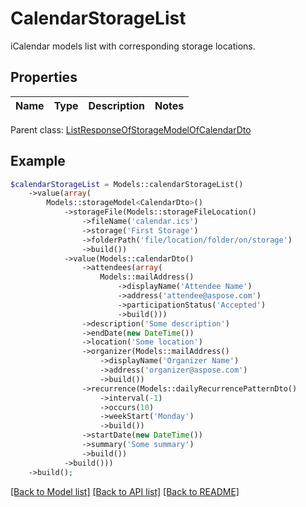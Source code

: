 # CalendarStorageList

iCalendar models list with corresponding storage locations.

## Properties
Name | Type | Description | Notes
---- | ---- | ----------- | -----

 Parent class: [ListResponseOfStorageModelOfCalendarDto](ListResponseOfStorageModelOfCalendarDto.md)


## Example
```php
$calendarStorageList = Models::calendarStorageList()
    ->value(array(
        Models::storageModel<CalendarDto>()
            ->storageFile(Models::storageFileLocation()
                ->fileName('calendar.ics')
                ->storage('First Storage')
                ->folderPath('file/location/folder/on/storage')
                ->build())
            ->value(Models::calendarDto()
                ->attendees(array(
                    Models::mailAddress()
                        ->displayName('Attendee Name')
                        ->address('attendee@aspose.com')
                        ->participationStatus('Accepted')
                        ->build()))
                ->description('Some description')
                ->endDate(new DateTime())
                ->location('Some location')
                ->organizer(Models::mailAddress()
                    ->displayName('Organizer Name')
                    ->address('organizer@aspose.com')
                    ->build())
                ->recurrence(Models::dailyRecurrencePatternDto()
                    ->interval(-1)
                    ->occurs(10)
                    ->weekStart('Monday')
                    ->build())
                ->startDate(new DateTime())
                ->summary('Some summary')
                ->build())
            ->build()))
    ->build();
```


[[Back to Model list]](README.md#documentation-for-models) [[Back to API list]](README.md#documentation-for-api-endpoints) [[Back to README]](README.md)

